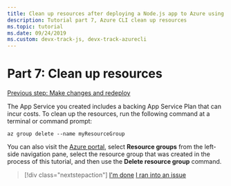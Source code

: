 ```yaml
---
title: Clean up resources after deploying a Node.js app to Azure using the Azure CLI
description: Tutorial part 7, Azure CLI clean up resources
ms.topic: tutorial
ms.date: 09/24/2019
ms.custom: devx-track-js, devx-track-azurecli
---
```


# Part 7: Clean up resources

[Previous step: Make changes and redeploy](tutorial-vscode-docker-node-06.md)

The App Service you created includes a backing App Service Plan that can incur costs. To clean up the resources, run the following command at a terminal or command prompt:

```azurecli
az group delete --name myResourceGroup
```

You can also visit the [Azure portal](https://portal.azure.com), select **Resource groups** from the left-side navigation pane, select the resource group that was created in the process of this tutorial, and then use the **Delete resource group** command.

> [!div class="nextstepaction"]
> [I'm done](./how-to/deploy-web-app.md) [I ran into an issue](https://www.research.net/r/PWZWZ52?tutorial=node-deployment&step=clean-up-resources)